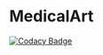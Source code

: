 # MedicalArt
[![Codacy Badge](https://api.codacy.com/project/badge/Grade/0c8c9af31b6a45fc8b183cadd5cb803a)](https://app.codacy.com/app/muqtasidjavaidkhokhar/MedicalArt?utm_source=github.com&utm_medium=referral&utm_content=muqtasidjavaidkhokhar/MedicalArt&utm_campaign=Badge_Grade_Dashboard)